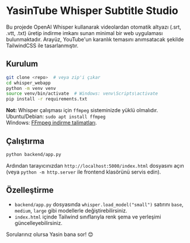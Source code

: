
# YasinTube Whisper Subtitle Studio

Bu projede OpenAI Whisper kullanarak videolardan otomatik altyazı (.srt, .vtt, .txt) üretip indirme imkanı sunan
minimal bir web uygulaması bulunmaktadır. Arayüz, YouTube'un karanlık temasını anımsatacak şekilde TailwindCSS ile tasarlanmıştır.  

## Kurulum

```bash
git clone <repo>  # veya zip'i çıkar
cd whisper_webapp
python -m venv venv
source venv/bin/activate  # Windows: venv\Scripts\activate
pip install -r requirements.txt
```

**Not:** Whisper çalışması için `ffmpeg` sisteminizde yüklü olmalıdır.  
Ubuntu/Debian: `sudo apt install ffmpeg`  
Windows: [FFmpeg indirme talimatları](https://ffmpeg.org/download.html).

## Çalıştırma

```bash
python backend/app.py
```

Ardından tarayıcınızdan `http://localhost:5000/index.html` dosyasını açın
(veya `python -m http.server` ile frontend klasörünü servis edin).

## Özelleştirme

- `backend/app.py` dosyasında `whisper.load_model("small")` satırını
  `base`, `medium`, `large` gibi modellerle değiştirebilirsiniz.
- `index.html` içinde Tailwind sınıflarıyla renk şema ve yerleşimi güncelleyebilirsiniz.

Sorularınız olursa Yasin bana sor! 😊
